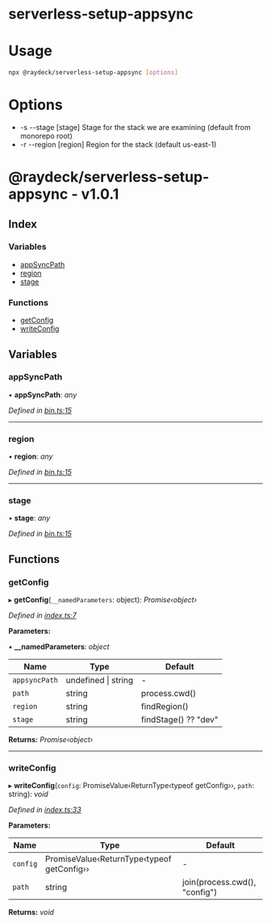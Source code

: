 
<a name="readmemd"></a>

# serverless-setup-appsync


<a name="__climd"></a>

# Usage
```bash
npx @raydeck/serverless-setup-appsync [options]
```
# Options
* -s --stage [stage] Stage for the stack we are examining (default from monorepo root) 
* -r --region [region] Region for the stack (default us-east-1) 

<a name="_librarymd"></a>


# @raydeck/serverless-setup-appsync - v1.0.1

## Index

### Variables

* [appSyncPath](#appsyncpath)
* [region](#region)
* [stage](#stage)

### Functions

* [getConfig](#getconfig)
* [writeConfig](#writeconfig)

## Variables

###  appSyncPath

• **appSyncPath**: *any*

*Defined in [bin.ts:15](https://github.com/rhdeck/serverless-setup-appsync/blob/53dce72/src/bin.ts#L15)*

___

###  region

• **region**: *any*

*Defined in [bin.ts:15](https://github.com/rhdeck/serverless-setup-appsync/blob/53dce72/src/bin.ts#L15)*

___

###  stage

• **stage**: *any*

*Defined in [bin.ts:15](https://github.com/rhdeck/serverless-setup-appsync/blob/53dce72/src/bin.ts#L15)*

## Functions

###  getConfig

▸ **getConfig**(`__namedParameters`: object): *Promise‹object›*

*Defined in [index.ts:7](https://github.com/rhdeck/serverless-setup-appsync/blob/53dce72/src/index.ts#L7)*

**Parameters:**

▪ **__namedParameters**: *object*

Name | Type | Default |
------ | ------ | ------ |
`appsyncPath` | undefined &#124; string | - |
`path` | string | process.cwd() |
`region` | string | findRegion() || process.env.AWS_REGION || "us-east-1" |
`stage` | string | findStage() ?? "dev" |

**Returns:** *Promise‹object›*

___

###  writeConfig

▸ **writeConfig**(`config`: PromiseValue‹ReturnType‹typeof getConfig››, `path`: string): *void*

*Defined in [index.ts:33](https://github.com/rhdeck/serverless-setup-appsync/blob/53dce72/src/index.ts#L33)*

**Parameters:**

Name | Type | Default |
------ | ------ | ------ |
`config` | PromiseValue‹ReturnType‹typeof getConfig›› | - |
`path` | string | join(process.cwd(), "config") |

**Returns:** *void*
